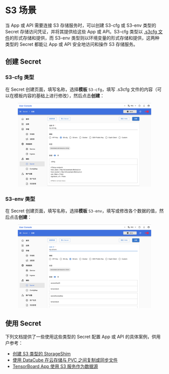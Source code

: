 # S3 场景

当 App 或 API 需要连接 S3 存储服务时，可以创建 S3-cfg 或 S3-env 类型的 Secret 存储访问凭证，并将其提供给这些 App 或 API。S3-cfg 类型以 [.s3cfg 文件](https://s3tools.org/kb/item14.htm)的形式存储和提供，而 S3-env 类型则以环境变量的形式存储和提供，这两种类型的 Secret 都能让 App 或 API 安全地访问和操作 S3 存储服务。

## 创建 Secret

### S3-cfg 类型

在 Secret 创建页面，填写名称，选择**模板** `S3-cfg`，填写 .s3cfg 文件的内容（可以在模板内容的基础上进行修改），然后点击**创建**：

<figure class="screenshot">
  <img alt="s3-cfg" src="../../assets/guide/manage-storage-network-and-auxiliary/secret/s3-cfg.png" />
</figure>

### S3-env 类型

在 Secret 创建页面，填写名称，选择**模板** `S3-env`，填写或修改各个数据的值，然后点击**创建**：

<figure class="screenshot">
  <img alt="s3-env" src="../../assets/guide/manage-storage-network-and-auxiliary/secret/s3-env.png" />
</figure>

## 使用 Secret

下列文档提供了一些使用这些类型的 Secret 配置 App 或 API 的具体案例，供用户参考：

* [创建 S3 类型的 StorageShim](./storageshim.md#s3-类型)
* [使用 DataCube 在云存储与 PVC 之间复制或同步文件](../theme/upload-and-download-file.md#datacube)
* [TensorBoard App 使用 S3 服务作为数据源](../../app/tensorboard.md#数据源)
